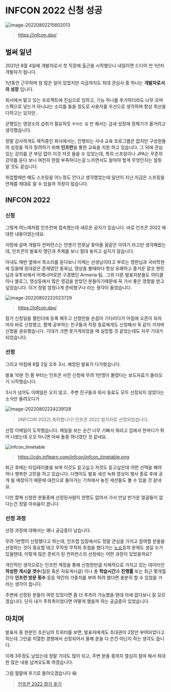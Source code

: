 # INFCON 2022 신청 성공

![image-20220802215602013](https://raw.githubusercontent.com/Shane-Park/mdblog/main/devlife/infcon2022.assets/image-20220802215602013.png)

> https://infcon.day/

## 벌써 일년

2021년 8월 4일에 개발자로서 첫 직장에 출근을 시작했으니 내일이면 드디어 만 1년차 개발자가 됩니다.  

1년동안 근무하며 참 많은 일이 있었지만 지금까지도 최대 관심사 중 하나는 **개발자로서의 성장** 입니다. 

회사에서 맡고 있는 프로젝트에 진심으로 임하고, 기능 하나를 추가하더라도 너무 오버스펙으로 넣는거 아니냐는 소리를 들을 정도로 사용자를 우선으로 생각하며 항상 최선을 다하고는 있지만..

균형있는 영양소의 섭취가 필요하듯 `주어진 일` 만 해서는 금새 성장에 정체기가 올거라고 생각했습니다.

  

정말 감사하게도 재직중인 회사에서는, 진행되는 사내 교육 프로그램은 없지만 구성원들의 성장을 적극 장려하기 위해 **인프런**을 통한 교육을 지원 하고 있습니다. 그 덕에 관심있는 강의를 큰 부담 없이 이것 저것 들을 수 있었는데, 특히 스프링이나 JPA는 꾸준히 강의를 듣다 보니 여전히 한참 부족하다는걸 느끼면서도 알아야 할게 무엇인지는 얼핏 알 것도 같습니다. 

취업할때만 해도 스프링을 어느정도 안다고 생각했었는데 일년이 지난 지금은 스프링을 언제쯤 제대로 알 수 있을까 걱정이 많습니다.

## INFCON 2022

### 신청

그렇게 여느때처럼 인프런에 접속했는데 새로운 공지가 있습니다. 바로 인프콘 2022 에 대한 내용이었는데요.

지방에 살며 개발자 컨퍼런스는 언젠가 먼훗날 찾아올 꿈같은 이야기 라고만 생각해왔는데, 인프콘의 발표자 명단과 주제를 보니 절대 놓치고 싶지가 않습니다.

아내도 매번 옆에서 목소리를 듣다보니 이제는 선생님이라고 부르는 영한님과 국비학원에 있을때 등대같은 존재였던 동욱님, 영상을 볼때마다 항상 유쾌하고 즐거운 얄코 현민님과 유투브에서 어깨너머로만 구경했던 Armeria 팀.. 그외 다른 발표자분들도 아티클이나 블로그, 영상등에서 많은 영감을 받았던 분들이기때문에 꼭 가서 좋은 영향을 받고 싶었습니다. 이거 정말 엄청나게 준비했구나 라는 생각이 들었습니다.

![image-20220802222023729](https://raw.githubusercontent.com/Shane-Park/mdblog/main/devlife/infcon2022.assets/image-20220802222023729.png)

> https://infcon.day/

참가 신청일을 캘린더에 등록 해두고 신청만을 손꼽아 기다리다가 아침에 오픈이 되자 마자 바로 신청했고, 함께 공부하는 친구들과 직장 동료에게도 신청해서 꼭 같이 가자며 신청을 권유했습니다. 기대가 크면 못가게되었을 때 실망할 것 같았는데도 자꾸 기대가 되었습니다.

### 선정

그리고 마침에 8월 2일 오후 3시. 예정된 발표가 다가왔습니다. 

발표 10분 전 쯤 부터는 인프콘 사전 신청에 무려 1만명이 몰렸다는 보도자료가 올라오기 시작했습니다.

3시가 넘어도 이메일은 오지 않고.. 주변 친구들과 회사 동료도 모두 선정되지 않았다는 소식만 들려오다가

![image-20220802224239128](https://raw.githubusercontent.com/Shane-Park/mdblog/main/devlife/infcon2022.assets/image-20220802224239128.png)

>  [INFCON 2022] 축하합니다! 인프콘 2022 참가자로 선정되었습니다. 

선정 이메일이 도착했습니다. 메일을 보는 순간 너무 기뻐서 뭐라고 입에서 한마디가 튀어 나왔는데 오오 아니면 아싸 둘중 하나였던 것 같네요.

![infcon_timetable](https://raw.githubusercontent.com/Shane-Park/mdblog/main/devlife/infcon2022.assets/infcon_timetable.png)

> https://cdn.inflearn.com/infcon/infcon_timetable.png

퇴근 후에는 타임테이블을 보며 이것도 듣고싶고 저것도 듣고싶은데 어떤 선택을 해야 하나 행복한 고민을 하고 있습니다. 다행히도 발표 세션 녹화 영상이 행사 종료 후에 공개 될 예정이기 때문에 대전으로 돌아가는 기차에서 놓친 세션들도 볼 수 있을 것 같네요.

다만 함께 신청한 분들중에 선정된사람이 한명도 없어서 가서 만날 반가운 얼굴들이 없다는건 정말 아쉬움이 큽니다.

### 선정 과정

선정 과정에 대해서는 꽤나 궁금증이 남습니다. 

무려 1만명이 신청했다고 하는데, 인프랩 입장에서도 정말 관심을 가지고 참여할 분들을 선정하는 것이 중요할 테고 무작정 무작위 추첨을 했다가는 <u>노쇼</u>등의 문제도 생길 수가 있을텐데, 이렇게 많은 준비가 된 컨퍼런스의 선정에는 어떤 과정이 있었을까요?

개인적인 생각으로는 인프런 계정을 통해 신청한만큼 자체적으로 가지고 있는 데이터인 **작성한 게시글 갯수**(질문 혹은 자유게시글) 이나 총 **학습시간**과 **진행률** 또는 최근 몇개월간의 **인프런 방문 횟수** 등등 약간의 가중치를 부여 하려 했다면 충분히 할 수 있었을 거라는 생각이 듭니다.

주변에 선정된 분들이 여럿 있었다면 좀 더 추측이 가능했을 텐데 아에 없다보니 잘 모르겠습니다. 단지 내가 주최측이었다면 어떻게 했을까 하는 궁금증이 있었습니다.

## 마치며

발표자 중 한분인 조은님의 트위터를 보면, 발표자에게도 초대권이 2장만 부여되었다고 하는데 그만큼 치열한 경쟁에서 선정되어서 올해 운을 다 쓴건 아닌지 하는 생각도 듭니다. 

이제 3주정도 남았는데 정말 기대도 많이 되고, 주변 분들 몫까지 열심히 참여 해서 최대한 많은 내용 남겨오도록 하겠습니다.

그럼 월말에 후기로 돌아오겠습니다 😄    

> [인프콘 2022 참가 후기](https://shanepark.tistory.com/409)